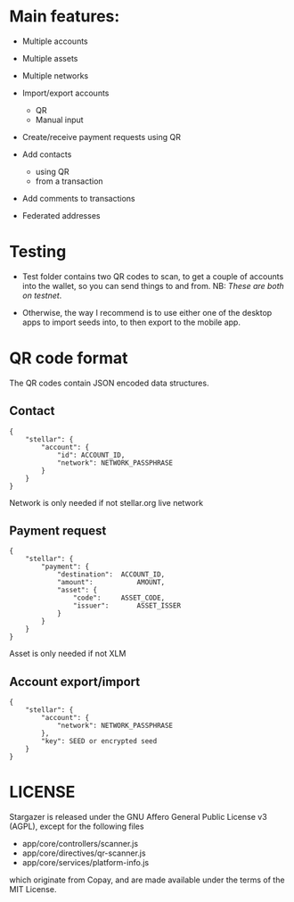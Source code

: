 
# Main features:

* Multiple accounts

* Multiple assets

* Multiple networks

* Import/export accounts
	* QR
	* Manual input

* Create/receive payment requests using QR

* Add contacts
	* using QR
	* from a transaction

* Add comments to transactions

* Federated addresses

# Testing

* Test folder contains two QR codes to scan, to get a couple of accounts into the wallet, so you can send 
things to and from. NB: *These are both on testnet*.

* Otherwise, the way I recommend is to use either one of the desktop apps to import seeds into, to then
export to the mobile app.

# QR code format

The QR codes contain JSON encoded data structures.

## Contact

```
{
	"stellar": {
		"account": {
			"id": ACCOUNT_ID,
			"network": NETWORK_PASSPHRASE
		}
	}
}
```

Network is only needed if not stellar.org live network

## Payment request

```
{
	"stellar": {
		"payment": {
			"destination":	ACCOUNT_ID,
			"amount":			AMOUNT,
			"asset": {
				"code":		ASSET_CODE,
				"issuer":		ASSET_ISSER
			}
		}
	}
}
```
Asset is only needed if not XLM

## Account export/import

```
{
	"stellar": {
		"account": {
			"network": NETWORK_PASSPHRASE
		},
		"key": SEED or encrypted seed
	}
}
```

# LICENSE

Stargazer is released under the GNU Affero General Public License v3 (AGPL), except for the following files
* app/core/controllers/scanner.js
* app/core/directives/qr-scanner.js
* app/core/services/platform-info.js

which originate from Copay, and are made available under the terms of the MIT License.
